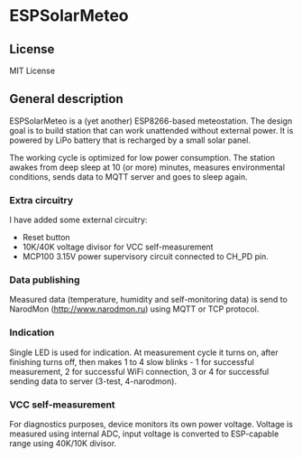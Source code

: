 # ESPSolarMeteo

## License

MIT License

## General description

ESPSolarMeteo is a (yet another) ESP8266-based meteostation.
The design goal is to build station that can work unattended without
external power. It is powered by LiPo battery that is recharged by a small solar panel.

The working cycle is optimized for low power consumption. The station awakes
from deep sleep at 10 (or more) minutes, measures environmental conditions,
sends data to MQTT server and goes to sleep again.

### Extra circuitry

I have added some external circuitry: 
- Reset button
- 10K/40K voltage divisor for VCC self-measurement 
- MCP100 3.15V power supervisory circuit connected to CH_PD pin.

### Data publishing

Measured data (temperature, humidity and self-monitoring data) is send to
NarodMon (http://www.narodmon.ru) using MQTT or TCP protocol.

### Indication

Single LED is used for indication. At measurement cycle it turns on,
after finishing turns off, then makes 1 to 4 slow
blinks - 1 for successful measurement, 2 for successful WiFi connection,
3 or 4 for successful sending data to server (3-test, 4-narodmon).

### VCC self-measurement

For diagnostics purposes, device monitors its own power voltage.
Voltage is measured using internal ADC, input voltage is
converted to ESP-capable range using 40K/10K divisor. 

